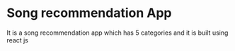 # Song recommendation App
 It is a song recommendation app which has 5 categories and it is built using react js

